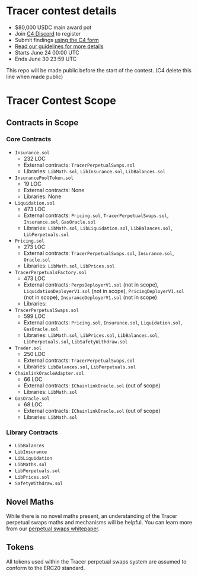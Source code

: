 # Tracer contest details
- $80,000 USDC main award pot
- Join [C4 Discord](https://discord.gg/EY5dvm3evD) to register
- Submit findings [using the C4 form](https://code423n4.com/2021-06-tracer-contest/submit)
- [Read our guidelines for more details](https://code423n4.com/compete)
- Starts June 24 00:00 UTC
- Ends June 30 23:59 UTC

This repo will be made public before the start of the contest. (C4 delete this line when made public)

# Tracer Contest Scope
## Contracts in Scope
### Core Contracts
- `Insurance.sol`
  - 232 LOC
  - External contracts: `TracerPerpetualSwaps.sol`
  - Libraries: `LibMath.sol`, `LibInsurance.sol`, `LibBalances.sol`
- `InsurancePoolToken.sol`
  - 19 LOC
  - External contracts: None
  - Libraries: None
- `Liquidation.sol`
  - 473 LOC
  - External contracts: `Pricing.sol`, `TracerPerpetualSwaps.sol`, `Insurance.sol`, `GasOracle.sol`
  - Libraries: `LibMath.sol`, `LibLiquidation.sol`, `LibBalances.sol`, `LibPerpetuals.sol`
- `Pricing.sol`
  - 273 LOC
  - External contracts: `TracerPerpetualSwaps.sol`, `Insurance.sol`, `Oracle.sol`
  - Libraries: `LibMath.sol`, `LibPrices.sol`
- `TracerPerpetualsFactory.sol`
  - 473 LOC
  - External contracts: `PerpsDeployerV1.sol` (not in scope), `LiquidationDeployerV1.sol` (not in scope), `PricingDeployerV1.sol` (not in scope),  `InsuranceDeployerV1.sol` (not in scope)
  - Libraries:
- `TracerPerpetualSwaps.sol`
  - 599 LOC
  - External contracts: `Pricing.sol`, `Insurance.sol`, `Liquidation.sol`, `GasOracle.sol`
  - Libraries: `LibMath.sol`, `LibPrices.sol`, `LibBalances.sol`, `LibPerpetuals.sol`, `LibSafetyWithdraw.sol`
- `Trader.sol`
  - 250 LOC
  - External contracts: `TracerPerpetualSwaps.sol`
  - Libraries: `LibBalances.sol`, `LibPerpetuals.sol`
- `ChainlinkOracleAdapter.sol`
  - 66 LOC
  - External contracts: `IChainlinkOracle.sol` (out of scope)
  - Libraries: `LibMath.sol`
- `GasOracle.sol`
  - 68 LOC
  - External contracts: `IChainlinkOracle.sol` (out of scope)
  - Libraries: `LibMath.sol`
### Library Contracts
- `LibBalances`
- `LibInsurance`
- `LibLiquidation`
- `LibMaths.sol`
- `LibPerpetuals.sol`
- `LibPrices.sol`
- `SafetyWithdraw.sol`
## Novel Maths
While there is no novel maths present, an understanding of the Tracer perpetual swaps maths and mechanisms will be helpful. You can learn more from our [perpetual swaps whitepaper](https://tracer.finance/media/whitepapers/perp-swaps/Tracer_Perpetual_Swaps.pdf).

## Tokens
All tokens used within the Tracer perpetual swaps system are assumed to conform to the ERC20 standard.